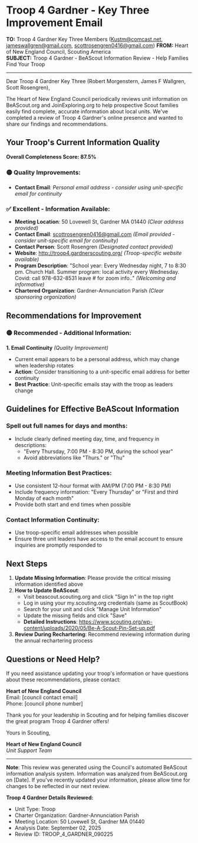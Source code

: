 # Troop 4 Gardner - Key Three Improvement Email

**TO:** Troop 4 Gardner Key Three Members (Kustm@comcast.net, jameswallgren@gmail.com, scottrosengren0416@gmail.com)
**FROM:** Heart of New England Council, Scouting America  
**SUBJECT:** Troop 4 Gardner - BeAScout Information Review - Help Families Find Your Troop  

---

Dear Troop 4 Gardner Key Three (Robert  Morgenstern, James F Wallgren, Scott Rosengren),

The Heart of New England Council periodically reviews unit information on BeAScout.org and JoinExploring.org to help prospective Scout families easily find complete, accurate information about local units. We've completed a review of Troop 4 Gardner's online presence and wanted to share our findings and recommendations.

## Your Troop's Current Information Quality

**Overall Completeness Score: 87.5%**


### 🟡 **Quality Improvements:**
- **Contact Email**: *Personal email address - consider using unit-specific email for continuity*

### ✅ **Excellent - Information Available:**
- **Meeting Location**: 50 Lovewell St, Gardner MA 01440 *(Clear address provided)*
- **Contact Email**: scottrosengren0416@gmail.com *(Email provided - consider unit-specific email for continuity)*
- **Contact Person**: Scott Rosengren *(Designated contact provided)*
- **Website**: http://troop4.gardnerscouting.org/ *(Troop-specific website available)*
- **Program Description**: "School year: Every Wednesday night, 7 to 8:30 pm. Church Hall. Summer program:
  local activity every Wednesday. Covid: call 978-632-8531 leave # for zoom info.." *(Welcoming and informative)*
- **Chartered Organization**: Gardner-Annunciation Parish *(Clear sponsoring organization)*

## Recommendations for Improvement

### 🟡 **Recommended - Additional Information:**

**1. Email Continuity** *(Quality Improvement)*
- Current email appears to be a personal address, which may change when leadership rotates
- **Action**: Consider transitioning to a unit-specific email address for better continuity
- **Best Practice**: Unit-specific emails stay with the troop as leaders change


## Guidelines for Effective BeAScout Information

### **Spell out full names for days and months:**
- Include clearly defined meeting day, time, and frequency in descriptions:
  - "Every Thursday, 7:00 PM - 8:30 PM, during the school year"
  - Avoid abbreviations like "Thurs." or "Thu"

### **Meeting Information Best Practices:**
- Use consistent 12-hour format with AM/PM (7:00 PM - 8:30 PM)
- Include frequency information: "Every Thursday" or "First and third Monday of each month"
- Provide both start and end times when possible

### **Contact Information Continuity:**
- Use troop-specific email addresses when possible
- Ensure three unit leaders have access to the email account to ensure inquiries are promptly responded to

## Next Steps

1. **Update Missing Information**: Please provide the critical missing information identified above
2. **How to Update BeAScout**: 
   - Visit beascout.scouting.org and click "Sign In" in the top right
   - Log in using your my.scouting.org credentials (same as ScoutBook)
   - Search for your unit and click "Manage Unit Information"
   - Update the missing fields and click "Save"
   - **Detailed Instructions**: https://www.scouting.org/wp-content/uploads/2020/05/Be-A-Scout-Pin-Set-up.pdf
3. **Review During Rechartering**: Recommend reviewing information during the annual rechartering process

## Questions or Need Help?

If you need assistance updating your troop's information or have questions about these recommendations, please contact:

**Heart of New England Council**  
Email: [council contact email]  
Phone: [council phone number]

Thank you for your leadership in Scouting and for helping families discover the great program Troop 4 Gardner offers!

Yours in Scouting,

**Heart of New England Council**  
*Unit Support Team*

---

**Note**: This review was generated using the Council's automated BeAScout information analysis system. Information was analyzed from BeAScout.org on [Date]. If you've recently updated your information, please allow time for changes to be reflected in our next review.

**Troop 4 Gardner Details Reviewed:**
- Unit Type: Troop
- Charter Organization: Gardner-Annunciation Parish  
- Meeting Location: 50 Lovewell St, Gardner MA 01440
- Analysis Date: September 02, 2025
- Review ID: TROOP_4_GARDNER_090225